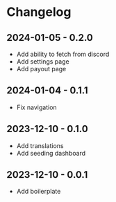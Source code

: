 # Changelog

## 2024-01-05 - 0.2.0

-   Add ability to fetch from discord
-   Add settings page
-   Add payout page

## 2024-01-04 - 0.1.1

-   Fix navigation

## 2023-12-10 - 0.1.0

-   Add translations
-   Add seeding dashboard

## 2023-12-10 - 0.0.1

-   Add boilerplate
